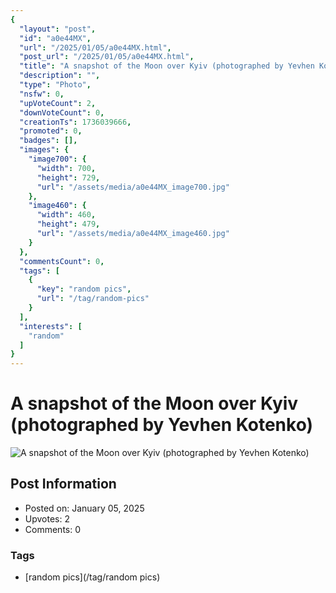 ```yaml
---
{
  "layout": "post",
  "id": "a0e44MX",
  "url": "/2025/01/05/a0e44MX.html",
  "post_url": "/2025/01/05/a0e44MX.html",
  "title": "A snapshot of the Moon over Kyiv (photographed by Yevhen Kotenko)",
  "description": "",
  "type": "Photo",
  "nsfw": 0,
  "upVoteCount": 2,
  "downVoteCount": 0,
  "creationTs": 1736039666,
  "promoted": 0,
  "badges": [],
  "images": {
    "image700": {
      "width": 700,
      "height": 729,
      "url": "/assets/media/a0e44MX_image700.jpg"
    },
    "image460": {
      "width": 460,
      "height": 479,
      "url": "/assets/media/a0e44MX_image460.jpg"
    }
  },
  "commentsCount": 0,
  "tags": [
    {
      "key": "random pics",
      "url": "/tag/random-pics"
    }
  ],
  "interests": [
    "random"
  ]
}
---
```


# A snapshot of the Moon over Kyiv (photographed by Yevhen Kotenko)

![A snapshot of the Moon over Kyiv (photographed by Yevhen Kotenko)](/assets/media/a0e44MX_image700.jpg)

## Post Information

- Posted on: January 05, 2025
- Upvotes: 2
- Comments: 0

### Tags

- [random pics](/tag/random pics)
